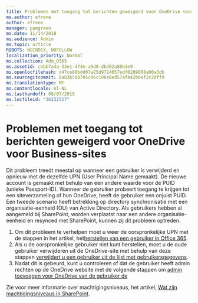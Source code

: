 ```yaml
---
title: Problemen met toegang tot berichten geweigerd voor OneDrive voor Business-sites
ms.author: efrene
author: efrene
manager: pamgreen
ms.date: 11/14/2018
ms.audience: Admin
ms.topic: article
ROBOTS: NOINDEX, NOFOLLOW
localization_priority: Normal
ms.collection: Adm_O365
ms.assetid: cebb7a4a-33e1-474e-a5d0-dbd02a80b1e9
ms.openlocfilehash: d47ce80bdd07a25d9724057edf0289808a00a3db
ms.sourcegitcommit: 8a83b508785c96c19648ed574f442bbef2c2dff9
ms.translationtype: MT
ms.contentlocale: nl-NL
ms.lasthandoff: 08/07/2019
ms.locfileid: "36232517"
---
```

# <a name="troubleshooting-access-denied-messages-to-onedrive-for-business-sites"></a>Problemen met toegang tot berichten geweigerd voor OneDrive voor Business-sites

Dit probleem treedt meestal op wanneer een gebruiker is verwijderd en opnieuw met de dezelfde UPN (User Principal Name gemaakt). De nieuwe account is gemaakt met behulp van een andere waarde voor de PUID (unieke Passport-ID). Wanneer de gebruiker probeert toegang te krijgen tot een siteverzameling of hun OneDrive, heeft de gebruiker een onjuist PUID. Een tweede scenario heeft betrekking op directory synchronisatie met een organisatie-eenheid (OU) van Active Directory. Als gebruikers hebben al aangemeld bij SharePoint, worden verplaatst naar een andere organisatie-eenheid en resynced met SharePoint, kunnen zij dit probleem optreden.

1. Om dit probleem te verhelpen moet u weer de oorspronkelijke UPN met de stappen in het artikel, het[herstellen van een gebruiker in Office 365](https://docs.microsoft.com/office365/admin/add-users/restore-user?view=o365-worldwide).
2. Als u de oorspronkelijke gebruiker niet kunt herstellen, moet u de oude gebruiker verwijderen uit de OneDrive-site met behulp van deze stappen [verwijdert u een gebruiker uit de lijst met gebruikersgegevens](). 
3. Nadat dit is gebeurd, kunt u controleren of dat de gebruiker heeft admin rechten op de OneDrive website met de volgende stappen om [admin toevoegen voor OneDrive van de gebruiker de](https://docs.microsoft.com/sharepoint/manage-user-profiles?redirectSourcePath=%252fen-us%252farticle%252fmanage-user-profiles-in-the-sharepoint-admin-center-494bec9c-6654-41f0-920f-f7f937ea9723#add-and-remove-admins-for-a-users-onedrive)

Zie voor meer informatie over machtigingsniveaus, het artikel, [Wat zijn machtigingsniveaus in SharePoint](https://docs.microsoft.com/sharepoint/understanding-permission-levels).
